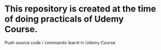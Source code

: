 # This repository is created at the time of doing practicals of Udemy Course.


Push source code / commands learnt in Udemy Course
